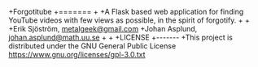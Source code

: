 +Forgotitube
 +=======
 +
 +A Flask based web application for finding YouTube videos with few views as possible, in the spirit of forgotify.
 +
 +
 +Erik Sjöström, metalgeek@gmail.com
 +Johan Asplund, johan.asplund@math.uu.se
 +
 +
 +LICENSE
 +-------
 +This project is distributed under the GNU General Public License https://www.gnu.org/licenses/gpl-3.0.txt
